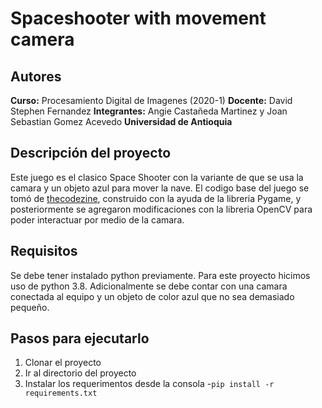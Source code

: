 # Spaceshooter with movement camera

## Autores
**Curso:** Procesamiento Digital de Imagenes (2020-1)
**Docente:** David Stephen Fernandez 
**Integrantes:** Angie Castañeda Martinez y Joan Sebastian Gomez Acevedo
**Universidad de Antioquia**

## Descripción del proyecto
Este juego es el clasico Space Shooter con la variante de que se usa la camara y un objeto azul para mover la nave.
El codigo base del juego se tomó de [thecodezine](https://thecodezine.com/easy-learn-python-space-shooter-game-building-using-pygame/), construido con la ayuda de la libreria 
Pygame, y posteriormente se agregaron modificaciones con la libreria OpenCV para poder interactuar por medio de la camara.

## Requisitos
Se debe tener instalado python previamente. Para este proyecto hicimos uso de python 3.8.
Adicionalmente se debe contar con una camara conectada al equipo y un objeto de color azul que no sea demasiado pequeño.

## Pasos para ejecutarlo
1. Clonar el proyecto
2. Ir al directorio del proyecto
3. Instalar los requerimentos desde la consola
    -```pip install -r requirements.txt```
